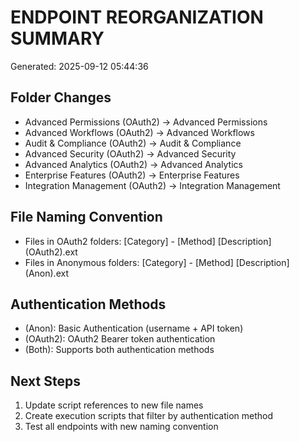 ﻿# ENDPOINT REORGANIZATION SUMMARY
Generated: 2025-09-12 05:44:36

## Folder Changes
- Advanced Permissions (OAuth2) -> Advanced Permissions
- Advanced Workflows (OAuth2) -> Advanced Workflows
- Audit & Compliance (OAuth2) -> Audit & Compliance
- Advanced Security (OAuth2) -> Advanced Security
- Advanced Analytics (OAuth2) -> Advanced Analytics
- Enterprise Features (OAuth2) -> Enterprise Features
- Integration Management (OAuth2) -> Integration Management
## File Naming Convention
- Files in OAuth2 folders: [Category] - [Method] [Description] (OAuth2).ext
- Files in Anonymous folders: [Category] - [Method] [Description] (Anon).ext

## Authentication Methods
- (Anon): Basic Authentication (username + API token)
- (OAuth2): OAuth2 Bearer token authentication
- (Both): Supports both authentication methods

## Next Steps
1. Update script references to new file names
2. Create execution scripts that filter by authentication method
3. Test all endpoints with new naming convention
